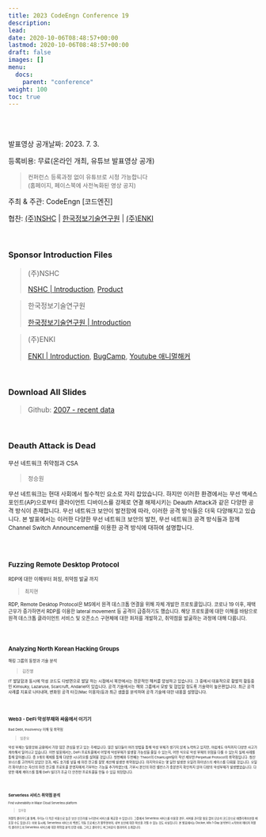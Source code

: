 ```yaml
---
title: 2023 CodeEngn Conference 19
description: 
lead: 
date: 2020-10-06T08:48:57+00:00
lastmod: 2020-10-06T08:48:57+00:00
draft: false
images: []
menu:
  docs:
    parent: "conference"
weight: 100
toc: true
---
```


<br /><br />

발표영상 공개날짜: 2023. 7. 3. &nbsp;

등록비용: 무료(온라인 개최, 유튜브 발표영상 공개) <br />
> <small>컨퍼런스 등록과정 없이 유튜브로 시청 가능합니다<br />
> (홈페이지, 페이스북에 사전녹화된 영상 공지) </small>

주최 & 주관: CodeEngn [코드엔진] &nbsp;

협찬: <a href='https://nshc.net' target='_blank'>(주)NSHC</a> | <a href='http://www.kitri.re.kr' target='_blank'>한국정보기술연구원</a> | <a href='https://enki.co.kr' target='_blank'>(주)ENKI</a> &nbsp;

<br />


### Sponsor Introduction Files

> (주)NSHC
> 
> <a href='https://bit.ly/3An8K9V' target='_blank'>NSHC | Introduction</a>, <a href='https://bit.ly/3QWnaGo' target='_blank'>Product</a>
 
> 한국정보기술연구원
> 
> <a href='https://bit.ly/369VPKz' target='_blank'>한국정보기술연구원 | Introduction</a>

> (주)ENKI
> 
> <a href='https://bit.ly/3yhdkoe' target='_blank'>ENKI | Introduction</a>, <a href='https://bit.ly/2SKI7e5' target='_blank'>BugCamp</a>, <a href='https://bit.ly/3mWQTRE' target='_blank'>Youtube 애니멀해커</a>

<br />

### Download All Slides

> Github: <a href='https://github.com/codeengn/codeengn-conference' target='_blank'>2007 - recent data</a>

<br />



### Deauth Attack is Dead
<small>무선 네트워크 취약점과 CSA</small>

> <small>정승원<br />
  
무선 네트워크는 현대 사회에서 필수적인 요소로 자리 잡았습니다. 하지만 이러한 환경에서는 무선 액세스 포인트(AP)으로부터 클라이언트 디바이스를 강제로 연결 해제시키는 Deauth Attack과 같은 다양한 공격 방식이 존재합니다. 무선 네트워크 보안이 발전함에 따라, 이러한 공격 방식들은 더욱 다양해지고 있습니다. 본 발표에서는 이러한 다양한 무선 네트워크 보안의 발전, 무선 네트워크 공격 방식들과 함께 Channel Switch Announcement를 이용한 공격 방식에 대하여 설명합니다.
  
<br /><br />

  
### Fuzzing Remote Desktop Protocol
<small>RDP에 대한 이해부터 퍼징, 취약점 발굴 까지</small>

> <small>최지현<br />
  
RDP, Remote Desktop Protocol은 MS에서 원격 데스크톱 연결을 위해 자체 개발한 프로토콜입니다. 코로나 19 이후, 재택 근무가 증가하면서 RDP를 이용한 lateral movement 등 공격이 급증하기도 했습니다. 해당 프로토콜에 대한 이해를 바탕으로 원격 데스크톱 클라이언트 서비스 및 오픈소스 구현체에 대한 퍼저를 개발하고, 취약점을 발굴하는 과정에 대해 다룹니다.
  
<br /><br />
  
### Analyzing North Korean Hacking Groups
<small>해킹 그룹의 동향과 기술 분석</small>

> <small>김진영<br />
  
IT 발달함과 동시에 악성 코드도 다방면으로 발달 하는 시점에서 북한에서는 전문적인 해커를 양성하고 있습니다. 그 중에서 대표적으로  활발히 활동중인 Kimsuky, Lazaruse, Scarcruft, Andariel이 있습니다. 공격 기술에서는 해외 그룹에서 모방 및 협업할 정도록 기술력이 높은편입니다. 최근 공격 사례를 지표로 나타내며, 변화된 공격 타깃(Mac 이용자)등과 최근 샘플을 분석하며 공격 기술에 대한 내용을 설명합니다.
  
<br /><br />

### Web3 - DeFi 악성부채와 싸움에서 이기기
<small>Bad Debt, Insolvency 이해 및 취약점</small>

> <small>임준오<br />
  
악성 부채는 탈중앙화 금융에서 가장 많은 관심을 받고 있는 주제입니다. 많은 빌더들이 여러 방법을 통해 악성 부채가 생기지 않게 노력하고 있지만, 아쉽게도 아직까지 다양한 사고가 계속해서 일어나고 있습니다.
이번 발표에서는, DeFi 프로토콜에서 어떻게 악성부채가 발생할 가능성을 줄일 수 있는지, 어떤 식으로 악성 부채의 위험을 다룰 수 있는지 실제 사례를 통해 알아봅니다.
총 3개의 예제를 통해 다양한 시나리오를 살펴볼 것입니다. 첫번째와 두번째는 Theori의 ChainLight팀이 작년 제보한 Perpetual Protocol의 취약점입니다. 청산 보너스를 고려하지 않았던 것과, 매도 호가를 넣을 때 마진 잔고를 잘못 계산해 발생한 취약점입니다. 마지막으로는 몇 달전 발생한 오일러 파이낸스의 케이스를 다뤄볼 것입니다. 오일러 파이낸스는 자신의 마진 잔고를 프로토콜 운영자에게 기부하는 기능을 추가하였는데, 기부시 본인의 마진 밸런스가 충분한지 확인하지 않아 다량의 악성부채가 발생했었습니다. 다양한 예제 케이스를 통해 DeFi 빌더가 조금 더 안전한 프로토콜을 만들 수 있길 희망합니다.

<br /><br />

### Serverless 서비스 취약점 분석
<small>Find vulnerability in Major Cloud Serverless platform</small>

> <small>임우협<br />
  
퍼블릭 클라우드를 통해, 우리는 더 적은 비용으로 높은 보안 인프라를 누리면서 서비스를 제공할 수 있습니다. 그중에서 Serverless 서비스를 이용할 경우, 서버를 관리할 필요 없이 단순히 코드만으로 애플리케이션을 배포할 수도 있습니다. 이와 동시에, Serverless 서비스의 백엔드 작동 프로세스가 불투명하며, 내부 보안에 대한 확신을 가질 수 없는 것도 사실입니다. 본 발표에서는 Docker, k8s 1-Day 분석부터 시작하여 메이저 퍼블릭 클라우드의 Serverless 서비스에 대한 취약점 분석 진행 내용, 그리고 클라우드 버그바운티 결과까지 소개합니다.
  
<br /><br />
